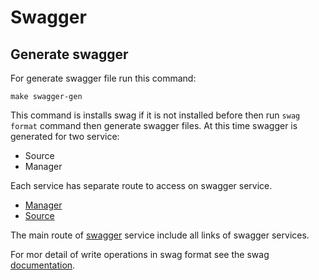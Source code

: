 # Swagger

## Generate swagger

For generate swagger file run this command:

```shell
make swagger-gen
```
This command is installs swag if it is not installed before then run `swag format` command then generate swagger files.
At this time swagger is generated for two service:
- Source
- Manager

Each service has separate route to access on swagger service.
- [Manager](http://swagger.ormus.local/manager/index.html)
- [Source](http://swagger.ormus.local/source/index.html)

The main route of [swagger](http://swagger.ormus.local) service include all links of swagger services.

For mor detail of write operations in swag format see the swag [documentation](https://github.com/swaggo/swag).
